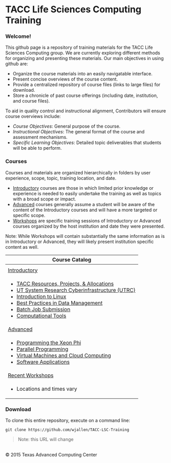 # TACC Life Sciences Computing Training

### Welcome!

This github page is a repository of training materials for the TACC Life
Sciences Computing group. We are currently exploring different methods for
organizing and presenting these materials. Our main objectives in using github
are:

* Organize the course materials into an easily navigatable interface. 
* Present concise overviews of the course content.
* Provide a centralized repository of course files (links to large files) for download.
* Store a chronicle of past course offerings (including date, institution, and course files).

To aid in quality control and instructional alignment, Contributors will ensure course overviews include:

* *Course Objectives*:  General purpose of the course. 
* *Instructional Objectives*: The general format of the course and assessment mechanisms.
* *Specific Learning Objectives*: Detailed topic deliverables that students will be able to perform.

### Courses

Courses and materials are organized hierarchically in folders by user experience, scope, topic, training location, and date.
* [Introductory](Introductory) courses are those in which limited prior knowledge or experience is needed to easily undertake the training as well as topics with a broad scope or impact.
* [Advanced](Advanced) courses generally assume a student will be aware of the content of the Introductory courses and will  have a more targeted or specific scope.
* [Workshops](Workshops) are specific training sessions of Introductory or Advanced courses organized by the host institution and date they were presented.

Note: While Workshops will contain substantially the same information as is in Introductory or Advanced, they will likely present institution specific content as well.

| Course Catalog |
| --- |
| |
| [Introductory](/Introductory) |
| <ul><li> [TACC Resources, Projects, &amp; Allocations](Introductory/TACC) </li><li> [UT System Research Cyberinfrastructure \(UTRC\)](Introductory/UTRC) </li><li> [Introduction to Linux](Introductory/IntroToLinux) </li><li> [Best Practices in Data Management](Introductory/DataManagement) </li><li> [Batch Job Submission](Introductory/JobSubmission) </li><li> [Computational Tools](Introductory/Tools) </li></ul> |
| [Advanced](/Advanced) |
| <ul><li> [Programming the Xeon Phi](Advanced/XeonPhi) </li><li> [Parallel Programming](Advanced/ParallelProg) </li><li> [Virtual Machines and Cloud Computing](Advanced/VirtualMachines) </li><li> [Software Applications](Advanced/Applications) </li></ul> |
| [Recent Workshops](/Workshops) |
| <ul><li> Locations and times vary </li></ul> |



### Download

To clone this entire repository, execute on a command line:

```
git clone https://github.com/wjallen/TACC-LSC-Training
```
>Note: this URL will change


<br>
&copy; 2015 Texas Advanced Computing Center

